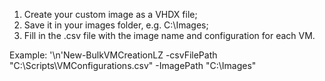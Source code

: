 1. Create your custom image as a VHDX file;
2. Save it in your images folder, e.g. C:\Images;
3. Fill in the .csv file with the image name and configuration for each VM.

Example:  '\n'New-BulkVMCreationLZ -csvFilePath "C:\Scripts\VMConfigurations.csv" -ImagePath "C:\Images"
